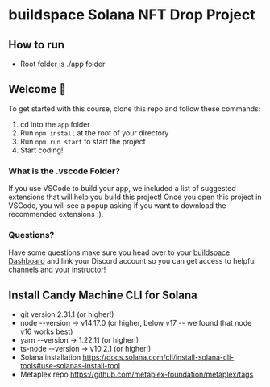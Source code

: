 # buildspace Solana NFT Drop Project

## How to run

- Root folder is ./app folder

## Welcome 👋

To get started with this course, clone this repo and follow these commands:

1. cd into the `app` folder
2. Run `npm install` at the root of your directory
3. Run `npm run start` to start the project
4. Start coding!

### What is the .vscode Folder?

If you use VSCode to build your app, we included a list of suggested extensions that will help you build this project! Once you open this project in VSCode, you will see a popup asking if you want to download the recommended extensions :).

### Questions?

Have some questions make sure you head over to your [buildspace Dashboard](https://app.buildspace.so/projects/CO77556be5-25e9-49dd-a799-91a2fc29520e) and link your Discord account so you can get access to helpful channels and your instructor!

## Install Candy Machine CLI for Solana

- git version 2.31.1 (or higher!)
- node --version -> v14.17.0 (or higher, below v17 -- we found that node v16 works best)
- yarn --version -> 1.22.11 (or higher!)
- ts-node --version -> v10.2.1 (or higher!)
- Solana installation <https://docs.solana.com/cli/install-solana-cli-tools#use-solanas-install-tool>
- Metaplex repo <https://github.com/metaplex-foundation/metaplex/tags>
  